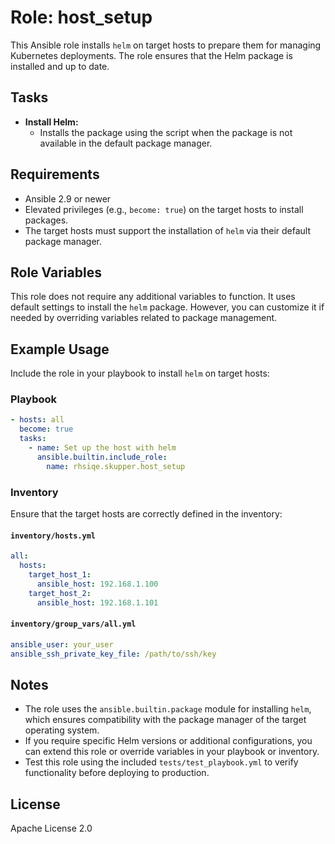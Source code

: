 # Role: host_setup

This Ansible role installs `helm` on target hosts to prepare them for managing Kubernetes deployments. The role ensures that the Helm package is installed and up to date.

## Tasks

- **Install Helm:**
  - Installs the package using the script when the package is not available in the default package manager.

## Requirements

- Ansible 2.9 or newer
- Elevated privileges (e.g., `become: true`) on the target hosts to install packages.
- The target hosts must support the installation of `helm` via their default package manager.

## Role Variables

This role does not require any additional variables to function. It uses default settings to install the `helm` package. However, you can customize it if needed by overriding variables related to package management.

## Example Usage

Include the role in your playbook to install `helm` on target hosts:

### Playbook

```yaml
- hosts: all
  become: true
  tasks:
    - name: Set up the host with helm
      ansible.builtin.include_role:
        name: rhsiqe.skupper.host_setup
```

### Inventory

Ensure that the target hosts are correctly defined in the inventory:

#### `inventory/hosts.yml`

```yaml
all:
  hosts:
    target_host_1:
      ansible_host: 192.168.1.100
    target_host_2:
      ansible_host: 192.168.1.101
```

#### `inventory/group_vars/all.yml`

```yaml
ansible_user: your_user
ansible_ssh_private_key_file: /path/to/ssh/key
```

## Notes

- The role uses the `ansible.builtin.package` module for installing `helm`, which ensures compatibility with the package manager of the target operating system.
- If you require specific Helm versions or additional configurations, you can extend this role or override variables in your playbook or inventory.
- Test this role using the included `tests/test_playbook.yml` to verify functionality before deploying to production.

## License

Apache License 2.0
